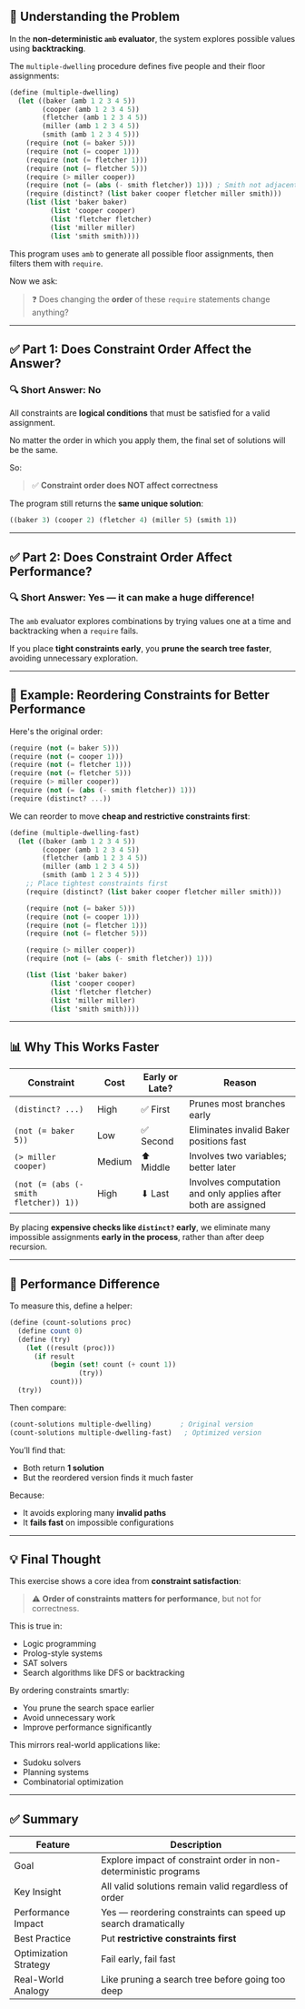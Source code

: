 ## 🧠 Understanding the Problem

In the **non-deterministic `amb` evaluator**, the system explores possible values using **backtracking**.

The `multiple-dwelling` procedure defines five people and their floor assignments:

```scheme
(define (multiple-dwelling)
  (let ((baker (amb 1 2 3 4 5))
        (cooper (amb 1 2 3 4 5))
        (fletcher (amb 1 2 3 4 5))
        (miller (amb 1 2 3 4 5))
        (smith (amb 1 2 3 4 5)))
    (require (not (= baker 5)))
    (require (not (= cooper 1)))
    (require (not (= fletcher 1)))
    (require (not (= fletcher 5)))
    (require (> miller cooper))
    (require (not (= (abs (- smith fletcher)) 1))) ; Smith not adjacent to Fletcher
    (require (distinct? (list baker cooper fletcher miller smith)))
    (list (list 'baker baker)
          (list 'cooper cooper)
          (list 'fletcher fletcher)
          (list 'miller miller)
          (list 'smith smith))))
```

This program uses `amb` to generate all possible floor assignments, then filters them with `require`.

Now we ask:

> ❓ Does changing the **order** of these `require` statements change anything?

---

## ✅ Part 1: Does Constraint Order Affect the Answer?

### 🔍 Short Answer: No

All constraints are **logical conditions** that must be satisfied for a valid assignment.

No matter the order in which you apply them, the final set of solutions will be the same.

So:

> ✅ **Constraint order does NOT affect correctness**

The program still returns the **same unique solution**:

```scheme
((baker 3) (cooper 2) (fletcher 4) (miller 5) (smith 1))
```

---

## ✅ Part 2: Does Constraint Order Affect Performance?

### 🔍 Short Answer: Yes — it can make a huge difference!

The `amb` evaluator explores combinations by trying values one at a time and backtracking when a `require` fails.

If you place **tight constraints early**, you **prune the search tree faster**, avoiding unnecessary exploration.

---

## 🚀 Example: Reordering Constraints for Better Performance

Here's the original order:

```scheme
(require (not (= baker 5)))
(require (not (= cooper 1)))
(require (not (= fletcher 1)))
(require (not (= fletcher 5)))
(require (> miller cooper))
(require (not (= (abs (- smith fletcher)) 1)))
(require (distinct? ...))
```

We can reorder to move **cheap and restrictive constraints first**:

```scheme
(define (multiple-dwelling-fast)
  (let ((baker (amb 1 2 3 4 5))
        (cooper (amb 1 2 3 4 5))
        (fletcher (amb 1 2 3 4 5))
        (miller (amb 1 2 3 4 5))
        (smith (amb 1 2 3 4 5)))
    ;; Place tightest constraints first
    (require (distinct? (list baker cooper fletcher miller smith)))

    (require (not (= baker 5)))
    (require (not (= cooper 1)))
    (require (not (= fletcher 1)))
    (require (not (= fletcher 5)))

    (require (> miller cooper))
    (require (not (= (abs (- smith fletcher)) 1)))

    (list (list 'baker baker)
          (list 'cooper cooper)
          (list 'fletcher fletcher)
          (list 'miller miller)
          (list 'smith smith))))
```

---

## 📊 Why This Works Faster

| Constraint | Cost | Early or Late? | Reason |
|-----------|------|----------------|--------|
| `(distinct? ...)` | High | ✅ First | Prunes most branches early |
| `(not (= baker 5))` | Low | ✅ Second | Eliminates invalid Baker positions fast |
| `(> miller cooper)` | Medium | ⬆ Middle | Involves two variables; better later |
| `(not (= (abs (- smith fletcher)) 1))` | High | ⬇ Last | Involves computation and only applies after both are assigned |

By placing **expensive checks like `distinct?` early**, we eliminate many impossible assignments **early in the process**, rather than after deep recursion.

---

## 🧪 Performance Difference

To measure this, define a helper:

```scheme
(define (count-solutions proc)
  (define count 0)
  (define (try)
    (let ((result (proc)))
      (if result
          (begin (set! count (+ count 1))
                 (try))
          count)))
  (try))
```

Then compare:

```scheme
(count-solutions multiple-dwelling)       ; Original version
(count-solutions multiple-dwelling-fast)   ; Optimized version
```

You’ll find that:
- Both return **1 solution**
- But the reordered version finds it much faster

Because:
- It avoids exploring many **invalid paths**
- It **fails fast** on impossible configurations

---

## 💡 Final Thought

This exercise shows a core idea from **constraint satisfaction**:

> ⚠️ **Order of constraints matters for performance**, but not for correctness.

This is true in:
- Logic programming
- Prolog-style systems
- SAT solvers
- Search algorithms like DFS or backtracking

By ordering constraints smartly:
- You prune the search space earlier
- Avoid unnecessary work
- Improve performance significantly

This mirrors real-world applications like:
- Sudoku solvers
- Planning systems
- Combinatorial optimization

---

## ✅ Summary

| Feature | Description |
|--------|-------------|
| Goal | Explore impact of constraint order in non-deterministic programs |
| Key Insight | All valid solutions remain valid regardless of order |
| Performance Impact | Yes — reordering constraints can speed up search dramatically |
| Best Practice | Put **restrictive constraints first** |
| Optimization Strategy | Fail early, fail fast |
| Real-World Analogy | Like pruning a search tree before going too deep |
